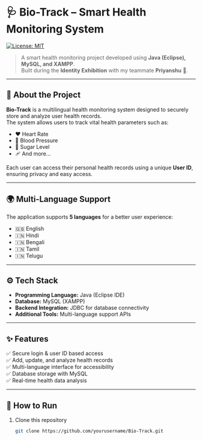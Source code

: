 # 🩺 Bio-Track – Smart Health Monitoring System
[![License: MIT](https://img.shields.io/badge/License-MIT-green.svg)](LICENSE)

> A smart health monitoring project developed using **Java (Eclipse), MySQL, and XAMPP**.  
> Built during the **Identity Exhibition** with my teammate **Priyanshu** 🎉.

---

## 📖 About the Project
**Bio-Track** is a multilingual health monitoring system designed to securely store and analyze user health records.  
The system allows users to track vital health parameters such as:
- ❤️ Heart Rate
- 💉 Blood Pressure
- 🍬 Sugar Level
- 🩹 And more…

Each user can access their personal health records using a unique **User ID**, ensuring privacy and easy access.

---

## 🌍 Multi-Language Support
The application supports **5 languages** for a better user experience:
- 🇬🇧 English  
- 🇮🇳 Hindi  
- 🇮🇳 Bengali  
- 🇮🇳 Tamil  
- 🇮🇳 Telugu  

---

## ⚙️ Tech Stack
- **Programming Language:** Java (Eclipse IDE)  
- **Database:** MySQL (XAMPP)  
- **Backend Integration:** JDBC for database connectivity  
- **Additional Tools:** Multi-language support APIs  

---

## ✨ Features
✅ Secure login & user ID based access  
✅ Add, update, and analyze health records  
✅ Multi-language interface for accessibility  
✅ Database storage with MySQL  
✅ Real-time health data analysis  

---


## 🚀 How to Run
1. Clone this repository  
   ```bash
   git clone https://github.com/yourusername/Bio-Track.git
